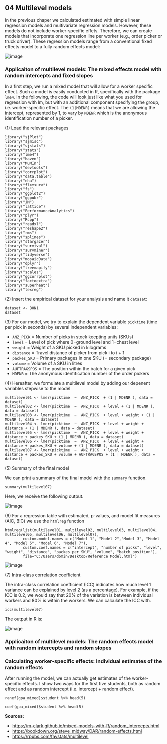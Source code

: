 ## 04 Multilevel models

In the previous chaper we calculated estimated with simple linear regression models and multivariate regression models. However, these models do not include worker-specific effets. Therefore, we can create models that incorporate one regression line per worker (e.g., order picker or truck driver). These regression models range from a conventional fixed effects model to a fully random effects model:

![image](https://user-images.githubusercontent.com/102478331/160404934-f18e491b-6a8c-493f-9991-6f9128f86ba2.png)

### Applicaiton of multilevel models: The mixed effects model with random intercepts and fixed slopes

In a first step, we run a mixed model that will allow for a worker specific effect. Such a model is easily conducted in R, specifically with the package `lme4`. In the following, the code will look just like what you used for regression with lm, but with an additional component specifying the group, i.e. worker-specific effect. The `(1|MDENR)` means that we are allowing the intercept, represented by 1, to vary by `MDENR` which is the anonymous identification number of a picker. 

(1) Load the relevant packages
```
library("sjPlot")
library("sjmisc")
library("sjstats")
library("stats")
library("lme4")
library("haven")
library("MuMIn")
library("devtools")
library("corrplot")
library("data.table")
library("eha")
library("flexsurv")
library("fs")
library("ggplot2")
library("ggpubr")
library("JM")
library("lattice")
library("PerformanceAnalytics")
library("plyr")
library("Rcpp")
library("readxl")
library("reshape2")
library("rms")
library("splines")
library("stargazer")
library("survival")
library("survminer")
library("tidyverse")
library("mosaicData")
library("dplyr")
library("treemapify")
library("scales")
library("ggcorrplot")
library("factoextra")
library("superheat")
library("texreg")
```

(2) Insert the empirical dataset for your analysis and name it `dataset`:
```
dataset <- BON1
dataset
```

(3) For our model, we try to explain the dependent variable `picktime` (time per pick in seconds) by several independent variables:
- `ANZ_PICK` = Number of picks in stock keepting units (SKUs)
- `level` = Level of pick where 0=ground level and 1=chest level
- `weight` = Weight of a SKU picked in kilograms
- `distance` = Travel distance of picker from pick i to i + 1
- `packes_SKU` = Primary packages in one SKU (= secondary package)
- `volume` = Volume of a SKU in litres
- `AUFTRAGSPOS` = The position within the batch for a given pick
- `MDENR` = The anonymous identification number of the order pickers

(4) Hereafter, we formulate a multilevel model by adding our depenent variables stepwise to the model
```
multilevel01 <- lmer(picktime  ~  ANZ_PICK  + (1 | MDENR ), data = dataset)
multilevel02 <- lmer(picktime  ~  ANZ_PICK  + level + (1 | MDENR ), data = dataset)
multilevel03 <- lmer(picktime  ~  ANZ_PICK  + level + weight + (1 | MDENR ), data = dataset)
multilevel04 <- lmer(picktime  ~  ANZ_PICK  + level + weight + distance + (1 | MDENR ), data = dataset)
multilevel05 <- lmer(picktime  ~  ANZ_PICK  + level + weight + distance + packes_SKU + (1 | MDENR ), data = dataset)
multilevel06 <- lmer(picktime  ~  ANZ_PICK  + level + weight + distance + packes_SKU + volume + (1 | MDENR ), data = dataset)                     
multilevel07 <- lmer(picktime  ~  ANZ_PICK  + level + weight + distance + packes_SKU + volume + AUFTRAGSPOS + (1 | MDENR ), data = dataset)
```

(5) Summary of the final model

We can print a summary of the final model with the `summary` function.

```
summary(multilevel07)
```

Here, we receive the following output.

![image](https://user-images.githubusercontent.com/102478331/160454773-eb465ee4-f833-4c0c-8e01-a320656a2607.png)

(6) For a regression table with estimated, p-values, and model fit measures (AIC, BIC) we use the `htmlreg` function

```
htmlreg(list(multilevel01, multilevel02, multilevel03, multilevel04, multilevel05, multilevel06, multilevel07),
        custom.model.names = c("Model 1", "Model 2","Model 3", "Model 4", "Model 5", "Model 6", "Model 7"),  
        custom.coef.names = c("intercept", "number of picks", "level", "weight", "distance", "packes per SKU", "volume", "batch position"), 
        file="C:/Users/domin/Desktop/Reference_Model.html")
```

![image](https://user-images.githubusercontent.com/102478331/160453696-b62d361d-b658-42c7-94df-293676cd0496.png)

(7) Intra-class correlation coefficient 

The intra-class correlation coefficient (ICC) indicates how much level 1 variance can be explained by level 2 (as a percentage). For example, if the ICC is 0.2, we would say that 20% of the variation is between individual workers and 80% is within the workers. We can calculate the ICC with.

```
icc(multilevel07)
```

The output in R is: 

![image](https://user-images.githubusercontent.com/102478331/160455406-da3cd151-86cc-4ae7-8acc-6171455c442a.png)


### Applicaiton of multilevel models: The random effects model with random intercepts and random slopes












### Calculating worker-specific effects: Individual estimates of the random effects

After running the model, we can actually get estimates of the worker-specific effects. I show two ways for the first five students, both as random effect and as random intercept (i.e. intercept + random effect).

```
ranef(gpa_mixed)$student %>% head(5)
```

```
coef(gpa_mixed)$student %>% head(5)
```




**Sources:** 
- https://m-clark.github.io/mixed-models-with-R/random_intercepts.html
- https://bookdown.org/steve_midway/DAR/random-effects.html
- https://rpubs.com/favstats/multilevel
